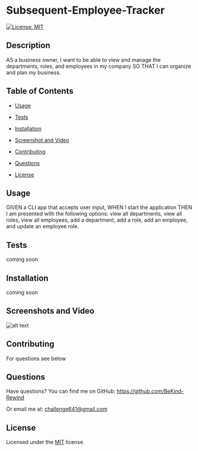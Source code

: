 # Subsequent-Employee-Tracker

[![License: MIT](https://img.shields.io/badge/License-MIT-yellow.svg)](https://choosealicense.com/licenses/mit/)

## Description
AS a business owner, I want to be able to view and manage the departments, roles, and employees in my company SO THAT I can organize and plan my business.

## Table of Contents
  - [Usage](#usage)
  - [Tests](#tests)
  - [Installation](#installation)
  - [Screenshot and Video](#screenshots-and-video)
  - [Contributing](#contributing)
  - [Questions](#questions)

  - [License](#license)
      


## Usage
GIVEN a CLI app that accepts user input, WHEN I start the application THEN I am presented with the following options: view all departments, view all roles, view all employees, add a department, add a role, add an employee, and update an employee role.



## Tests
coming soon



## Installation
coming soon



## Screenshots and Video
![alt text](images/screenshot.png)


## Contributing
For questions see below



## Questions

Have questions?
You can find me on GitHub:
https://github.com/BeKind-Rewind

Or email me at:
challenge641@gmail.com


## License

Licensed under the [MIT](https://choosealicense.com/licenses/mit/) license.
